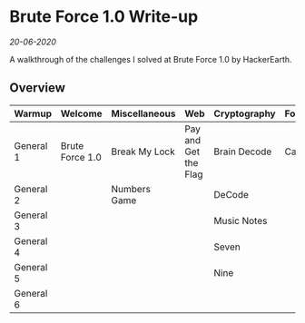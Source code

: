 # Brute Force 1.0 Write-up

_20-06-2020_

A walkthrough of the challenges I solved at Brute Force 1.0 by HackerEarth.

## Overview

| Warmup    | Welcome         | Miscellaneous | Web                  | Cryptography | Forensics | Steganography          | UNIX |
| --------- | --------------- | ------------- | -------------------- | ------------ | --------- | ---------------------- | ---- |
| General 1 | Brute Force 1.0 | Break My Lock | Pay and Get the Flag | Brain Decode | Calculate | Copy Right and Comment | Grep |
| General 2 |                 | Numbers Game  |                      | DeCode       |           |                        |      |
| General 3 |                 |               |                      | Music Notes  |           |                        |      |
| General 4 |                 |               |                      | Seven        |           |                        |      |
| General 5 |                 |               |                      | Nine         |           |                        |      |
| General 6 |                 |               |                      |              |           |                        |      |
